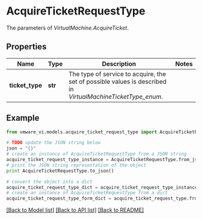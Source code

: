 # AcquireTicketRequestType

The parameters of *VirtualMachine.AcquireTicket*. 

## Properties
Name | Type | Description | Notes
------------ | ------------- | ------------- | -------------
**ticket_type** | **str** | The type of service to acquire, the set of possible values is described in *VirtualMachineTicketType_enum*.  | 

## Example

```python
from vmware_vi.models.acquire_ticket_request_type import AcquireTicketRequestType

# TODO update the JSON string below
json = "{}"
# create an instance of AcquireTicketRequestType from a JSON string
acquire_ticket_request_type_instance = AcquireTicketRequestType.from_json(json)
# print the JSON string representation of the object
print AcquireTicketRequestType.to_json()

# convert the object into a dict
acquire_ticket_request_type_dict = acquire_ticket_request_type_instance.to_dict()
# create an instance of AcquireTicketRequestType from a dict
acquire_ticket_request_type_form_dict = acquire_ticket_request_type.from_dict(acquire_ticket_request_type_dict)
```
[[Back to Model list]](../README.md#documentation-for-models) [[Back to API list]](../README.md#documentation-for-api-endpoints) [[Back to README]](../README.md)


